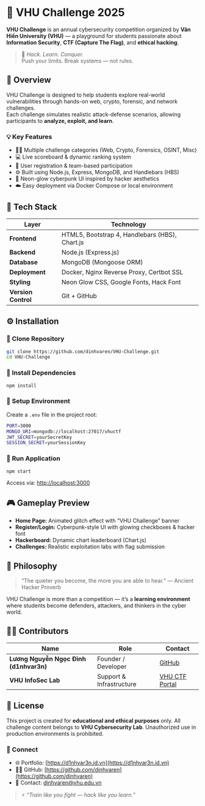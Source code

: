# 🧠 VHU Challenge 2025

**VHU Challenge** is an annual cybersecurity competition organized by **Văn Hiến University (VHU)** — a playground for students passionate about **Information Security**, **CTF (Capture The Flag)**, and **ethical hacking**.  

> 💬 *Hack. Learn. Conquer.*  
> Push your limits. Break systems — not rules.

## 🚩 Overview

VHU Challenge is designed to help students explore real-world vulnerabilities through hands-on web, crypto, forensic, and network challenges.  
Each challenge simulates realistic attack-defense scenarios, allowing participants to **analyze, exploit, and learn**.

### 💡 Key Features
- 🕵️‍♂️ Multiple challenge categories (Web, Crypto, Forensics, OSINT, Misc)
- 💻 Live scoreboard & dynamic ranking system
- 🔐 User registration & team-based participation
- ⚙️ Built using Node.js, Express, MongoDB, and Handlebars (HBS)
- 🎨 Neon-glow cyberpunk UI inspired by hacker aesthetics
- ☁️ Easy deployment via Docker Compose or local environment

## 🧩 Tech Stack

| Layer | Technology |
|-------|-------------|
| **Frontend** | HTML5, Bootstrap 4, Handlebars (HBS), Chart.js |
| **Backend** | Node.js (Express.js) |
| **Database** | MongoDB (Mongoose ORM) |
| **Deployment** | Docker, Nginx Reverse Proxy, Certbot SSL |
| **Styling** | Neon Glow CSS, Google Fonts, Hack Font |
| **Version Control** | Git + GitHub |

## ⚙️ Installation

### 🔸 Clone Repository
```bash
git clone https://github.com/dinhvaren/VHU-Challenge.git
cd VHU-Challenge
````

### 🔸 Install Dependencies

```bash
npm install
```

### 🔸 Setup Environment

Create a `.env` file in the project root:

```bash
PORT=3000
MONGO_URI=mongodb://localhost:27017/vhuctf
JWT_SECRET=yourSecretKey
SESSION_SECRET=yourSessionKey
```

### 🔸 Run Application

```bash
npm start
```

Access via: [http://localhost:3000](http://localhost:3000)

## 🎮 Gameplay Preview

* **Home Page:** Animated glitch effect with “VHU Challenge” banner
* **Register/Login:** Cyberpunk-style UI with glowing checkboxes & hacker font
* **Hackerboard:** Dynamic chart leaderboard (Chart.js)
* **Challenges:** Realistic exploitation labs with flag submission

## 🧠 Philosophy

> “The quieter you become, the more you are able to hear.”
> — Ancient Hacker Proverb

VHU Challenge is more than a competition — it’s a **learning environment** where students become defenders, attackers, and thinkers in the cyber world.

## 🧑‍💻 Contributors

| Name                                   | Role                     | Contact                                 |
| -------------------------------------- | ------------------------ | --------------------------------------- |
| **Lương Nguyễn Ngọc Đình (d1nhvar3n)** | Founder / Developer      | [GitHub](https://github.com/dinhvaren)  |
| **VHU InfoSec Lab**                    | Support & Infrastructure | [VHU CTF Portal](https://vhu-ctf.io.vn) |

## 📜 License

This project is created for **educational and ethical purposes** only.
All challenge content belongs to **VHU Cybersecurity Lab**.
Unauthorized use in production environments is prohibited.

### 💬 Connect

* 🌐 Portfolio: [https://d1nhvar3n.id.vn](https://d1nhvar3n.id.vn)
* 🧑‍💻 GitHub: [https://github.com/dinhvaren](https://github.com/dinhvaren)
* 📧 Contact: [dinhvaren@vhu.edu.vn](mailto:dinhvaren@vhu.edu.vn)

> ⚡ *“Train like you fight — hack like you learn.”*

